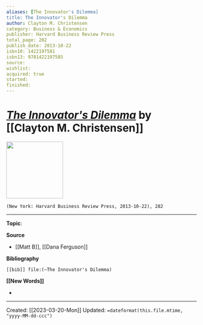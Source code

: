 ```yaml
---
aliases: [The Innovator's Dilemma]
title: The Innovator's Dilemma
author: Clayton M. Christensen
category: Business & Economics
publisher: Harvard Business Review Press
total_page: 282
publish_date: 2013-10-22
isbn10: 1422197581
isbn13: 9781422197585
source: 
wishlist: 
acquired: true
started: 
finished: 
---
```

# *[The Innovator's Dilemma]()* by [[Clayton M. Christensen]]

<img src="http://books.google.com/books/content?id=K6FrJTWeUssC&printsec=frontcover&img=1&zoom=1&edge=curl&source=gbs_api" width=150>

`(New York: Harvard Business Review Press, 2013-10-22), 282`



--- 
**Topic**: 

**Source**
- [[Matt B]], [[Dana Ferguson]]

**Bibliography**

```query
[[bib]] file:(~The Innovator's Dilemma)
```
 

**[[New Words]]**

- 

---
Created: [[2023-03-20-Mon]]
Updated: `=dateformat(this.file.mtime, "yyyy-MM-dd-ccc")`